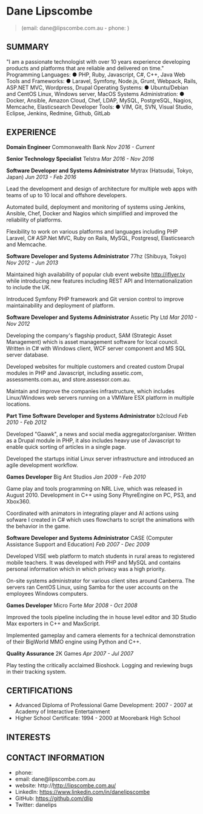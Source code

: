 
Dane Lipscombe
===========

> (email: dane\@lipscombe.com.au - phone: )


SUMMARY
-----------

"I am a passionate technologist with over 10 years experience developing
products and platforms that are reliable and delivered on time."
Programming Languages: ● PHP, Ruby, Javascript, C\#, C++, Java Web Tools
and Frameworks: ● Laravel, Symfony, Node.js, Grunt, Webpack, Rails,
ASP.NET MVC, Wordpress, Drupal Operating Systems: ● Ubuntu/Debian and
CentOS Linux, Windows server, MacOS Systems Administration: ● Docker,
Ansible, Amazon Cloud, Chef, LDAP, MySQL, PostgreSQL, Nagios, Memcache,
Elasticsearch Developer Tools: ● VIM, Git, SVN, Visual Studio, Eclipse,
Jenkins, Redmine, Github, GitLab


EXPERIENCE
-----------


**Domain Engineer**
Commonwealth Bank *Nov 2016 - Current*




**Senior Technology Specialist**
Telstra *Mar 2016 - Nov 2016*




**Software Developer and Systems Administrator**
Mytrax (Hatsudai, Tokyo, Japan) *Jun 2013 - Feb 2016*

Lead the development and design of architecture for multiple web apps
with teams of up to 10 local and offshore developers.

Automated build, deployment and monitoring of systems using Jenkins,
Ansible, Chef, Docker and Nagios which simplified and improved the
reliability of platforms.

Flexibility to work on various platforms and languages including PHP
Laravel, C\# ASP.Net MVC, Ruby on Rails, MySQL, Postgresql,
Elasticsearch and Memcache.


**Software Developer and Systems Administrator**
77hz (Shibuya, Tokyo) *Nov 2012 - Jun 2013*

Maintained high availability of popular club event website
http://iflyer.tv while introducing new features including REST API and
Internationalization to include the UK.

Introduced Symfony PHP framework and Git version control to improve
maintainability and deployment of platform.


**Software Developer and Systems Administrator**
Assetic Pty Ltd *Mar 2010 - Nov 2012*

Developing the company's flagship product, SAM (Strategic Asset
Management) which is asset management software for local council.
Written in C\# with Windows client, WCF server component and MS SQL
server database.

Developed websites for multiple customers and created custom Drupal
modules in PHP and Javascript, including assetic.com,
assessments.com.au, and store.assessor.com.au.

Maintain and improve the companies infrastructure, which includes
Linux/Windows web servers running on a VMWare ESX platform in multiple
locations.


**Part Time Software Developer and Systems Administrator**
b2cloud *Feb 2010 - Feb 2012*

Developed "Gaawk", a news and social media aggregator/organiser. Written
as a Drupal module in PHP, it also includes heavy use of Javascript to
enable quick sorting of articles in a single page.

Developed the startups initial Linux server infrastructure and
introduced an agile development workflow.


**Games Developer**
Big Ant Studios *Jan 2009 - Feb 2010*

Game play and tools programming on NRL Live, which was released in
August 2010. Development in C++ using Sony PhyreEngine on PC, PS3, and
Xbox360.

Coordinated with animators in integrating player and AI actions using
sofware I created in C\# which uses flowcharts to script the animations
with the behavior in the game.


**Software Developer and Systems Administrator**
CASE (Computer Assistance Support and Education) *Feb 2007 - Dec 2009*

Developed VISE web platform to match students in rural areas to
registered mobile teachers. It was developed with PHP and MySQL and
contains personal information which in which privacy was a high
priority.

On-site systems administrator for various client sites around Canberra.
The servers ran CentOS Linux, using Samba for the user accounts on the
employees Windows computers.


**Games Developer**
Micro Forte *Mar 2008 - Oct 2008*

Improved the tools pipeline including the in house level editor and 3D
Studio Max exporters in C++ and MaxScript.

Implemented gameplay and camera elements for a technical demonstration
of their BigWorld MMO engine using Python and C++.


**Quality Assurance**
2K Games *Apr 2007 - Jul 2007*

Play testing the critically acclaimed Bioshock. Logging and reviewing
bugs in their tracking system.


CERTIFICATIONS
-----------

- Advanced Diploma of Professional Game Development: 2007 - 2007 at Academy of Interactive Entertainment
- Higher School Certificate: 1994 - 2000 at Moorebank High School


INTERESTS
-----------




CONTACT INFORMATION
-----------

- phone: 
- email: dane\@lipscombe.com.au
- website: http://http://lipscombe.com.au/
- LinkedIn: https://www.linkedin.com/in/danelipscombe
- GitHub: https://github.com/dlip
- Twitter: danelips












